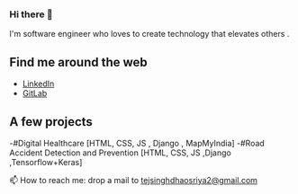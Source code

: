 ### Hi there 👋

<!--
**TejsinghDhaosriya/TejsinghDhaosriya** is a ✨ _special_ ✨ repository because its `README.md` (this file) appears on your GitHub profile.

Here are some ideas to get you started:

- 🔭 I’m currently working on ...
- 🌱 I’m currently learning ...
- 👯 I’m looking to collaborate on ...
- 🤔 I’m looking for help with ...
- 💬 Ask me about ...
- 📫 How to reach me: ...
- 😄 Pronouns: ...
- ⚡ Fun fact: ...
-->

I'm software engineer who loves to create technology that elevates others .

## Find me around the web

- [LinkedIn](https://www.linkedin.com/in/tejsingh-dhaosriya-4b19b5156/)
- [GitLab](https://gitlab.com/TejsinghDhaosriya)


## A few projects

-#Digital Healthcare [HTML, CSS, JS , Django , MapMyIndia]
-#Road Accident Detection and Prevention [HTML, CSS, JS ,Django ,Tensorflow+Keras]


 📫 How to reach me: drop a mail to tejsinghdhaosriya2@gmail.com


